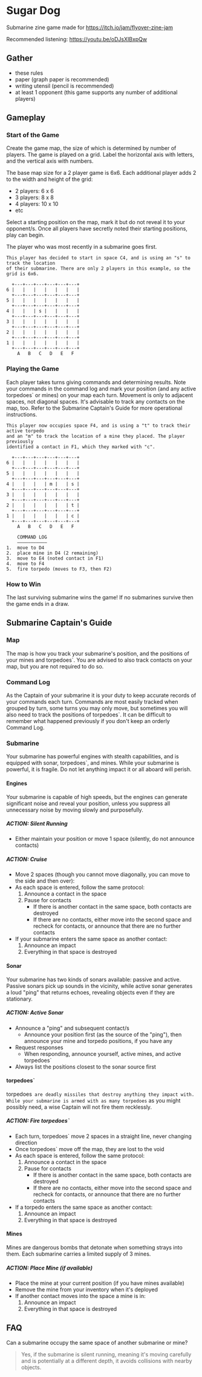 # Sugar Dog

Submarine zine game made for https://itch.io/jam/flyover-zine-jam

Recommended listening: https://youtu.be/oDJsXIBxpQw

## Gather

- these rules
- paper (graph paper is recommended)
- writing utensil (pencil is recommended)
- at least 1 opponent (this game supports any number of additional players)

## Gameplay

### Start of the Game

Create the game map, the size of which is determined by number of players. The game is played on a grid. Label the horizontal axis with letters, and the vertical axis with numbers.

The base map size for a 2 player game is 6x6. Each additional player adds 2 to the width and height of the grid:
- 2 players: 6 x 6
- 3 players: 8 x 8
- 4 players: 10 x 10
- etc

Select a starting position on the map, mark it but do not reveal it to your opponent/s. Once all players have secretly noted their starting positions, play can begin.

The player who was most recently in a submarine goes first.

```
This player has decided to start in space C4, and is using an "s" to track the location
of their submarine. There are only 2 players in this example, so the grid is 6x6.

  +---+---+---+---+---+---+
6 |   |   |   |   |   |   |
  +---+---+---+---+---+---+
5 |   |   |   |   |   |   |
  +---+---+---+---+---+---+
4 |   |   | s |   |   |   |
  +---+---+---+---+---+---+
3 |   |   |   |   |   |   |
  +---+---+---+---+---+---+
2 |   |   |   |   |   |   |
  +---+---+---+---+---+---+
1 |   |   |   |   |   |   |
  +---+---+---+---+---+---+
    A   B   C   D   E   F
```

### Playing the Game

Each player takes turns giving commands and determining results. Note your commands in the command log and mark your position (and any active torpedoes` or mines) on your map each turn. Movement is only to adjacent spaces, not diagonal spaces. It's advisable to track any contacts on the map, too. Refer to the Submarine Captain's Guide for more operational instructions.

```
This player now occupies space F4, and is using a "t" to track their active torpedo
and an "m" to track the location of a mine they placed. The player previously
identified a contact in F1, which they marked with "c".

  +---+---+---+---+---+---+
6 |   |   |   |   |   |   |
  +---+---+---+---+---+---+
5 |   |   |   |   |   |   |
  +---+---+---+---+---+---+
4 |   |   |   | m |   | s |
  +---+---+---+---+---+---+
3 |   |   |   |   |   |   |
  +---+---+---+---+---+---+
2 |   |   |   |   |   | t |
  +---+---+---+---+---+---+
1 |   |   |   |   |   | c |
  +---+---+---+---+---+---+
    A   B   C   D   E   F

    COMMAND LOG
    –––––––––––
1.  move to D4
2.  place mine in D4 (2 remaining)
3.  move to E4 (noted contact in F1)
4.  move to F4
5.  fire torpedo (moves to F3, then F2)
```

### How to Win

The last surviving submarine wins the game! If no submarines survive then the game ends in a draw.

## Submarine Captain's Guide

### Map

The map is how you track your submarine's position, and the positions of your mines and torpedoes`. You are advised to also track contacts on your map, but you are not required to do so.

### Command Log

As the Captain of your submarine it is your duty to keep accurate records of your commands each turn. Commands are most easily tracked when grouped by turn, some turns you may only move, but sometimes you will also need to track the positions of torpedoes`. It can be difficult to remember what happened previously if you don't keep an orderly Command Log.

### Submarine

Your submarine has powerful engines with stealth capabilities, and is equipped with sonar, torpedoes`, and mines. While your submarine is powerful, it is fragile. Do not let anything impact it or all aboard will perish.

#### Engines

Your submarine is capable of high speeds, but the engines can generate significant noise and reveal your position, unless you suppress all unnecessary noise by moving slowly and purposefully.

##### ACTION: Silent Running

- Either maintain your position or move 1 space (silently, do not announce contacts)

##### ACTION: Cruise

- Move 2 spaces (though you cannot move diagonally, you can move to the side and then over):
- As each space is entered, follow the same protocol:
  1. Announce a contact in the space
  2. Pause for contacts
      - If there is another contact in the same space, both contacts are destroyed
      - If there are no contacts, either move into the second space and recheck for contacts, or announce that there are no further contacts
- If your submarine enters the same space as another contact:
  1. Announce an impact
  2. Everything in that space is destroyed

#### Sonar

Your submarine has two kinds of sonars available: passive and active. Passive sonars pick up sounds in the vicinity, while active sonar generates a loud "ping" that returns echoes, revealing objects even if they are stationary.

##### ACTION: Active Sonar

- Announce a "ping" and subsequent contact/s
  - Announce your position first (as the source of the "ping"), then announce your mine and torpedo positions, if you have any
- Request responses
  - When responding, announce yourself, active mines, and active torpedoes`
- Always list the positions closest to the sonar source first

#### torpedoes`

torpedoes` are deadly missiles that destroy anything they impact with. While your submarine is armed with as many torpedoes` as you might possibly need, a wise Captain will not fire them recklessly.

##### ACTION: Fire torpedoes`

- Each turn, torpedoes` move 2 spaces in a straight line, never changing direction
- Once torpedoes` move off the map, they are lost to the void
- As each space is entered, follow the same protocol:
  1. Announce a contact in the space
  2. Pause for contacts
      - If there is another contact in the same space, both contacts are destroyed
      - If there are no contacts, either move into the second space and recheck for contacts, or announce that there are no further contacts
- If a torpedo enters the same space as another contact:
  1. Announce an impact
  2. Everything in that space is destroyed

#### Mines

Mines are dangerous bombs that detonate when something strays into them. Each submarine carries a limited supply of 3 mines.

##### ACTION: Place Mine (if available)

- Place the mine at your current position (if you have mines available)
- Remove the mine from your inventory when it's deployed
- If another contact moves into the space a mine is in:
  1. Announce an impact
  2. Everything in that space is destroyed

## FAQ

Can a submarine occupy the same space of another submarine or mine?
> Yes, if the submarine is silent running, meaning it's moving carefully and is potentially at a different depth, it avoids collisions with nearby objects.

